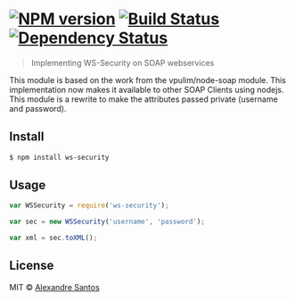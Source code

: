#  [![NPM version][npm-image]][npm-url] [![Build Status][travis-image]][travis-url] [![Dependency Status][daviddm-url]][daviddm-image]

> Implementing WS-Security on SOAP webservices

This module is based on the work from the vpulim/node-soap module. This implementation now makes it available to other SOAP Clients using nodejs.
This module is a rewrite to make the attributes passed private (username and password).

## Install

```sh
$ npm install ws-security
```


## Usage

```js
var WSSecurity = require('ws-security');

var sec = new WSSecurity('username', 'password');

var xml = sec.toXML();
```


## License

MIT © [Alexandre Santos](https://github.com/AlexSantos)


[npm-url]: https://npmjs.org/package/ws-security
[npm-image]: https://badge.fury.io/js/ws-security.svg
[travis-url]: https://travis-ci.org/AlexSantos/ws-security
[travis-image]: https://travis-ci.org/AlexSantos/ws-security.svg?branch=master
[daviddm-url]: https://david-dm.org/AlexSantos/ws-security.svg?theme=shields.io
[daviddm-image]: https://david-dm.org/AlexSantos/ws-security
